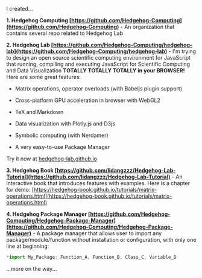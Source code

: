 I created...

**1. Hedgehog Computing [https://github.com/Hedgehog-Computing](https://github.com/Hedgehog-Computing)** - An organization that contains several repo related to Hedgehog Lab

**2. Hedgehog Lab [https://github.com/Hedgehog-Computing/hedgehog-lab](https://github.com/Hedgehog-Computing/hedgehog-lab)** - I'm trying to design an open source scientific computing environment for JavaScript that running, compiling and executing JavaScript for Scientific Computing and Data Visualization **TOTALLY TOTALLY TOTALLY in your BROWSER!** Here are some great features:

  - Matrix operations, operator overloads (with Babeljs plugin support)

  - Cross-platform GPU acceleration in browser with WebGL2

  - TeX and Markdown

  - Data visualization with Plotly.js and D3js

  - Symbolic computing (with Nerdamer)

  - A very easy-to-use Package Manager

Try it now at [hedgehog-lab.github.io](hedgehog-lab.github.io)

**3. Hedgehog Book [https://github.com/lidangzzz/Hedgehog-Lab-Tutorial](https://github.com/lidangzzz/Hedgehog-Lab-Tutorial)** - An interactive book that introduces features with examples. Here is a chapter for demo: [https://hedgehog-book.github.io/tutorials/matrix-operations.html](https://hedgehog-book.github.io/tutorials/matrix-operations.html)

**4. Hedgehog Package Manager [https://github.com/Hedgehog-Computing/Hedgehog-Package-Manager](https://github.com/Hedgehog-Computing/Hedgehog-Package-Manager)** - A package manager that allows user to import any package/module/function without installation or configuration, with only one line at beginning:

```js
*import My_Package: Function_A, Function_B, Class_C, Variable_D
```

...more on the way...
